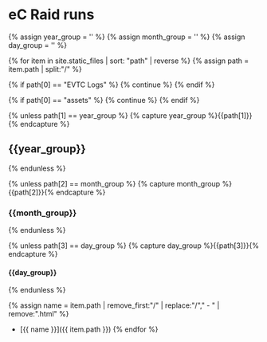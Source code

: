 ---
---

# eC Raid runs

{% assign year_group = '' %}
{% assign month_group = '' %}
{% assign day_group = '' %}

{% for item in site.static_files | sort: "path" | reverse  %}
{% assign path = item.path | split:"/" %}

{% if path[0] == "EVTC Logs" %}
  {% continue %}
{% endif %}

{% if path[0] == "assets" %}
  {% continue %}
{% endif %}

{% unless path[1] == year_group %}
{% capture year_group %}{{path[1]}}{% endcapture %}
## {{year_group}}
{% endunless %}

{% unless path[2] == month_group %}
{% capture month_group %}{{path[2]}}{% endcapture %}
### {{month_group}}
{% endunless %}

{% unless path[3] == day_group %}
{% capture day_group %}{{path[3]}}{% endcapture %}
#### {{day_group}}
{% endunless %}
  
{% assign name = item.path | remove_first:"/" | replace:"/"," - " | remove:".html" %}
 * [{{ name }}]({{ item.path }})
{% endfor %}
